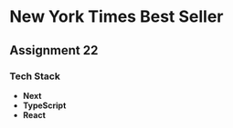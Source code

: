 # New York Times Best Seller

## Assignment 22

### Tech Stack

- **Next**
- **TypeScript**
- **React**
